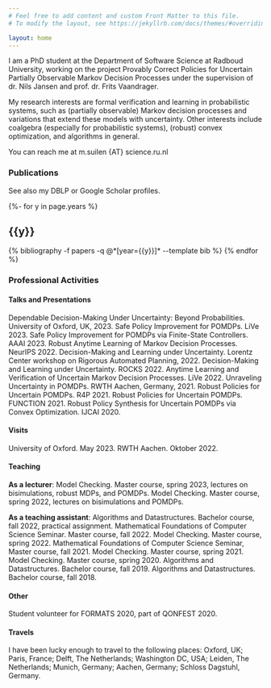 ```yaml
---
# Feel free to add content and custom Front Matter to this file.
# To modify the layout, see https://jekyllrb.com/docs/themes/#overriding-theme-defaults

layout: home
---
```




I am a PhD student at the Department of Software Science at Radboud University, working on the project Provably Correct Policies for Uncertain Partially Observable Markov Decision Processes under the supervision of dr. Nils Jansen and prof. dr. Frits Vaandrager.

My research interests are formal verification and learning in probabilistic systems, such as (partially observable) Markov decision processes and variations that extend these models with uncertainty. Other interests include coalgebra (especially for probabilistic systems), (robust) convex optimization, and algorithms in general.

You can reach me at m.suilen {AT} science.ru.nl

### Publications

See also my DBLP or Google Scholar profiles.

<div class="publications">

{%- for y in page.years %}
  <h2 class="year">{{y}}</h2>
  {% bibliography -f papers -q @*[year={{y}}]* --template bib %}
{% endfor %}

</div>


### Professional Activities

#### Talks and Presentations

Dependable Decision-Making Under Uncertainty: Beyond Probabilities. University of Oxford, UK, 2023.
Safe Policy Improvement for POMDPs. LiVe 2023.
Safe Policy Improvement for POMDPs via Finite-State Controllers. AAAI 2023.
Robust Anytime Learning of Markov Decision Processes. NeurIPS 2022.
Decision-Making and Learning under Uncertainty. Lorentz Center workshop on Rigorous Automated Planning, 2022.
Decision-Making and Learning under Uncertainty. ROCKS 2022.
Anytime Learning and Verification of Uncertain Markov Decision Processes. LiVe 2022.
Unraveling Uncertainty in POMDPs. RWTH Aachen, Germany, 2021.
Robust Policies for Uncertain POMDPs. R4P 2021.
Robust Policies for Uncertain POMDPs. FUNCTION 2021.
Robust Policy Synthesis for Uncertain POMDPs via Convex Optimization. IJCAI 2020.

#### Visits

University of Oxford. May 2023.
RWTH Aachen. Oktober 2022.

#### Teaching

**As a lecturer**:
Model Checking. Master course, spring 2023, lectures on bisimulations, robust MDPs, and POMDPs.
Model Checking. Master course, spring 2022, lectures on bisimulations and POMDPs.

**As a teaching assistant**:
Algorithms and Datastructures. Bachelor course, fall 2022, practical assignment.
Mathematical Foundations of Computer Science Seminar. Master course, fall 2022.
Model Checking. Master course, spring 2022.
Mathematical Foundations of Computer Science Seminar, Master course, fall 2021.
Model Checking. Master course, spring 2021.
Model Checking. Master course, spring 2020.
Algorithms and Datastructures. Bachelor course, fall 2019.
Algorithms and Datastructures. Bachelor course, fall 2018.

#### Other

Student volunteer for FORMATS 2020, part of QONFEST 2020.

#### Travels

I have been lucky enough to travel to the following places: Oxford, UK; Paris, France; Delft, The Netherlands; Washington DC, USA; Leiden, The Netherlands; Munich, Germany; Aachen, Germany; Schloss Dagstuhl, Germany. 




